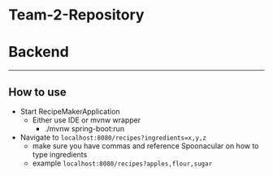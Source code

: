 # Team-2-Repository

# Backend
---
## How to use
- Start RecipeMakerApplication
  - Either use IDE or mvnw wrapper
    - ./mvnw spring-boot:run
- Navigate to `localhost:8080/recipes?ingredients=x,y,z`
  - make sure you have commas and reference Spoonacular on how to type ingredients
  - example `localhost:8080/recipes?apples,flour,sugar`